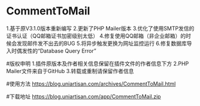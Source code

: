 # CommentToMail

1.基于原V3.1.0版本重新编写
2.更新了PHP Mailer版本
3.优化了使用SMTP发信的证书认证（QQ邮箱证书加密级别太低）
4.修复使用QQ邮箱（非企业邮箱）的时候会发现邮件发不出去的BUG
5.将异步触发更换为网址监控运行
6.修复数据库导入时偶发性的“Database Query Error” 

#版权申明
1.插件原版本及作者相关信息保留在插件文件的作者信息下方
2.PHP Mailer文件来自于GitHub
3.转载或重制请保留作者信息


#使用方法
https://blog.uniartisan.com/archives/CommentToMail.html

#下载地址
https://blog.uniartisan.com/app/CommentToMail.zip
